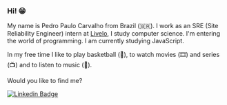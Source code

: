 ### Hi! 😁 

My name is Pedro Paulo Carvalho from Brazil (🇧🇷). I work as an SRE (Site Reliability Engineer) intern at [Livelo](https://www.livelo.com.br), I study computer science. I'm entering the world of programming. I am currently studying JavaScript.

In my free time I like to play basketball (🏀), to watch movies (🎞️) and series (📺) and to listen to music (🎵).

Would you like to find me?


[![Linkedin Badge](https://img.shields.io/badge/-LinkedIn-blue?style=flat-square&logo=Linkedin&logoColor=white&link=https:https://www.linkedin.com/in/pedro-pereira28/)](https://www.linkedin.com/in/pedro-pereira28/)

